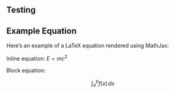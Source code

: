 ## Testing


## Example Equation

Here’s an example of a LaTeX equation rendered using MathJax:

Inline equation: $E = mc^2$

Block equation:

$$
\int_{a}^{b} f(x) \,dx
$$